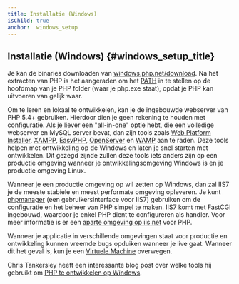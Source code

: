```yaml
---
title: Installatie (Windows)
isChild: true
anchor:  windows_setup
---
```


## Installatie (Windows) {#windows_setup_title}

Je kan de binaries downloaden van [windows.php.net/download][php-downloads]. Na het extracten van PHP is het aangeraden om het [PATH][windows-path] in te stellen op de hoofdmap van je PHP folder (waar je php.exe staat), opdat je PHP kan uitvoeren van gelijk waar.

Om te leren en lokaal te ontwikkelen, kan je de ingebouwde webserver van PHP 5.4+ gebruiken. Hierdoor dien je geen rekening
te houden met configuratie. 
Als je liever een "all-in-one" optie hebt, die een volledige webserver en MySQL server bevat, dan zijn tools zoals [Web Platform Installer][wpi], [XAMPP][xampp], [EasyPHP][easyphp], [OpenServer][openserver] en [WAMP][wamp] aan te raden.
Deze tools helpen met ontwikkeling op de Windows en laten je snel starten met ontwikkelen.
Dit gezegd zijnde zullen deze tools iets anders zijn op een productie omgeving wanneer je ontwikkelingsomgeving Windows is en je productie omgeving Linux.

Wanneer je een productie omgeving op wil zetten op Windows, dan zal IIS7 je de meeste stabiele en meest performate omgeving opleveren. Je kunt [phpmanager][phpmanager] (een gebruikersinterface voor IIS7) gebruiken om de configuratie en het beheer van PHP
simpel te maken.
IIS7 komt met FastCGI ingebouwd, waardoor je enkel PHP dient te configureren als handler. Voor meer informatie is er een [aparte omgeving op iis.net][php-iis] voor PHP.

Wanneer je applicatie in verschillende omgevingen staat voor productie en ontwikkeling kunnen vreemde bugs opduiken wanneer je live gaat. Wanneer dit het geval is, kun je een [Virtuele Machine](/#virtualization_title) overwegen.

Chris Tankersley heeft een interessante blog post over welke tools hij gebruikt om [PHP te ontwikkelen op Windows][windows-tools].

[easyphp]: http://www.easyphp.org/
[phpmanager]: http://phpmanager.codeplex.com/
[openserver]: http://open-server.ru/
[wamp]: http://www.wampserver.com/en/
[php-downloads]: http://windows.php.net/download/
[php-iis]: http://php.iis.net/
[windows-path]: http://www.windows-commandline.com/set-path-command-line/
[windows-tools]: http://ctankersley.com/2016/11/13/developing-on-windows-2016/
[wpi]: https://www.microsoft.com/web/downloads/platform.aspx
[xampp]: http://www.apachefriends.org/en/xampp.html
